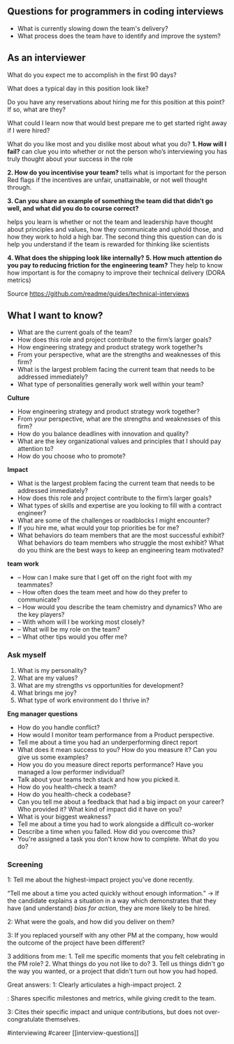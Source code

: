 ## Questions for programmers in coding interviews
* What is currently slowing down the team's delivery? 
* What process does the team have to identify and improve the system?


## As an interviewer

What do you expect me to accomplish in the first 90 days?

What does a typical day in this position look like?

Do you have any reservations about hiring me for this position at this point? If so, what are they?

What could I learn now that would best prepare me to get started right away if I were hired?

What do you like most and you dislike most about what you do?
**1. How will I fail?**
can clue you into whether or not the person who’s interviewing you has truly thought about your success in the role

**2. How do you incentivise your team?**
tells what is important for the person
Red flags if the incentives are unfair, unattainable, or not well thought through.

**3. Can you share an example of something the team did that didn’t go well, and what did you do to course correct?**

helps you learn is whether or not the team and leadership have thought about principles and values, how they communicate and uphold those, and how they work to hold a high bar. 
The second thing this question can do is help you understand if the team is rewarded for thinking like scientists

**4. What does the shipping look like internally?**
**5. How much attention do you pay to reducing friction for the engineering team?**
They help to know how important is for the comapny to improve their technical delivery (DORA metrics)

Source
https://github.com/readme/guides/technical-interviews


## What I want to know?

* What are the current goals of the team?
* How does this role and project contribute to the firm’s larger goals?
* How engineering strategy and product strategy work together?s
* From your perspective, what are the strengths and weaknesses of this firm?
* What is the largest problem facing the current team that needs to be addressed immediately?
* What type of personalities generally work well within your team?


**Culture**
- How engineering strategy and product strategy work together?
- From your perspective, what are the strengths and weaknesses of this firm?
- How do you balance deadlines with innovation and quality?
- What are the key organizational values and principles that I should pay attention to?
- How do you choose who to promote?

**Impact**
- What is the largest problem facing the current team that needs to be addressed immediately?
- How does this role and project contribute to the firm’s larger goals?
- What types of skills and expertise are you looking to fill with a contract engineer?
- What are some of the challenges or roadblocks I might encounter?
- If you hire me, what would your top priorities be for me?
- What behaviors do team members that are the most successful exhibit?
What behaviors do team members who struggle the most exhibit?
 What do you think are the best ways to keep an engineering team motivated?

**team work**
-   – How can I make sure that I get off on the right foot with my teammates?
-   – How often does the team meet and how do they prefer to communicate?
-   – How would you describe the team chemistry and dynamics? Who are the key players?
-   – With whom will I be working most closely?
-   – What will be my role on the team?
-   – What other tips would you offer me?



### Ask myself

1.  What is my personality?
2.  What are my values?
3.  What are my strengths vs opportunities for development?
4.  What brings me joy?
5.  What type of work environment do I thrive in?


**Eng manager questions**
- How do you handle conflict?
- How would I monitor team performance from a Product perspective.
- Tell me about a time you had an underperforming direct report
- What does it mean success to you? How do you measure it? Can you give us some examples?
- How you do you measure direct reports performance? Have you managed a low performer individual?
- Talk about your teams tech stack and how you picked it.
- How do you health-check a team?
- How do you health-check a codebase?
- Can you tell me about a feedback that had a big impact on your career? Who provided it? What kind of impact did it have on you?
- What is your biggest weakness?
- Tell me about a time you had to work alongside a difficult co-worker
- Describe a time when you failed. How did you overcome this?
- You're assigned a task you don't know how to complete. What do you do?



### Screening

 1: Tell me about the highest-impact project you've done recently. 

“Tell me about a time you acted quickly without enough information.” -> If the candidate explains a situation in a way which demonstrates that they have (and understand) *bias for action*, they are more likely to be hired.

2: What were the goals, and how did you deliver on them? 

 3: If you replaced yourself with any other PM at the company, how would the outcome of the project have been different?

3 additions from me: 1. Tell me specific moments that you felt celebrating in the PM role? 2. What things do you not like to do? 3. Tell us things didn't go the way you wanted, or a project that didn't turn out how you had hoped.

Great answers:  1: Clearly articulates a high-impact project.  2

: Shares specific milestones and metrics, while giving credit to the team.  

3: Cites their specific impact and unique contributions, but does not over-congratulate themselves.

#interviewing #career 
[[interview-questions]]
